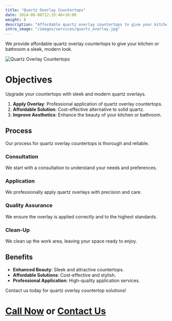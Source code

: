```yaml
---
title: "Quartz Overlay Countertops"
date: 2024-06-06T12:33:46+10:00
weight: 8
description: "Affordable quartz overlay countertops to give your kitchen or bathroom a sleek, modern look."
intro_image: "/images/services/quartz_overlay.jpg"
---
```


We provide affordable quartz overlay countertops to give your kitchen or bathroom a sleek, modern look.

![Quartz Overlay Countertops](/images/services/quartz_overlay.jpg)

# Objectives

Upgrade your countertops with sleek and modern quartz overlays.

1. **Apply Overlay**: Professional application of quartz overlay countertops.
2. **Affordable Solution**: Cost-effective alternative to solid quartz.
3. **Improve Aesthetics**: Enhance the beauty of your kitchen or bathroom.

## Process

Our process for quartz overlay countertops is thorough and reliable.

### Consultation

We start with a consultation to understand your needs and preferences.

### Application

We professionally apply quartz overlays with precision and care.

### Quality Assurance

We ensure the overlay is applied correctly and to the highest standards.

### Clean-Up

We clean up the work area, leaving your space ready to enjoy.

## Benefits

- **Enhanced Beauty**: Sleek and attractive countertops.
- **Affordable Solutions**: Cost-effective and stylish.
- **Professional Application**: High-quality application services.

Contact us today for quartz overlay countertop solutions!

# [Call Now](tel:561-846-0938) or [Contact Us](/contact)
